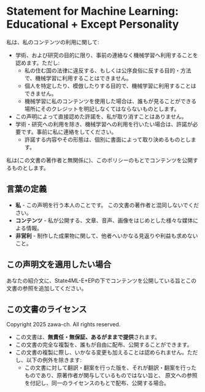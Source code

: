 # Statement for Machine Learning: Educational + Except Personality

私は、私のコンテンツの利用に関して:
- 学術、および研究の目的に限り、事前の連絡なく機械学習へ利用することを認めます。ただし:
	- 私の住む国の法律に違反する、もしくは公序良俗に反する目的・方法で、機械学習に利用することはできません。
	- 個人を特定したり、模倣したりする目的で、機械学習に利用することはできません。
	- 機械学習に私のコンテンツを使用した場合は、誰もが見ることができる場所にそのクレジットを明記しなくてはならないものとします。
- この声明によって直接認めた許諾を、私が取り消すことはありません。
- 学術・研究への利用を除き、機械学習への利用を行いたい場合は、許諾が必要です。事前に私に連絡をしてください。
	- 許諾する内容やその形態は、個別に書面によって取り決めるものとします。

私は(この文書の著作者と無関係に)、このポリシーのもとでコンテンツを公開するものとします。

## 言葉の定義

- **私** - この声明を行う本人のことです。 この文書の著作者と混同しないでください。
- **コンテンツ** - 私が公開する、文章、音声、画像をはじめとした様々な媒体による情報。
- **非営利** - 制作した成果物に関して、他者へいかなる見返りや利益も求めないこと。

## この声明文を適用したい場合

あなたの紹介文に、State4ML-E+EPの下でコンテンツを公開している旨とこの文書の参照を追加してください。

## この文書のライセンス

Copyright 2025 zawa-ch. All rights reserved.

- この文書は、**無責任・無保証、あるがままで提供**されます。
- この文書の完全な複製を、誰もが自由に配布、公開することができます。
- この文書の複製に際し、いかなる変更も加えることは認められません。ただし、以下の例外を除きます:
	- この文書に対して翻訳・翻案を行った版を、それが翻訳・翻案を行ったものであり、原著作者が関与しているものではない旨と、
	  原文への参照を付記し、同一のライセンスのもとで配布、公開する場合。
